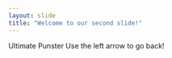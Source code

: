 ```yaml
---
layout: slide
title: "Welcome to our second slide!"
---
```

Ultimate Punster
Use the left arrow to go back!
